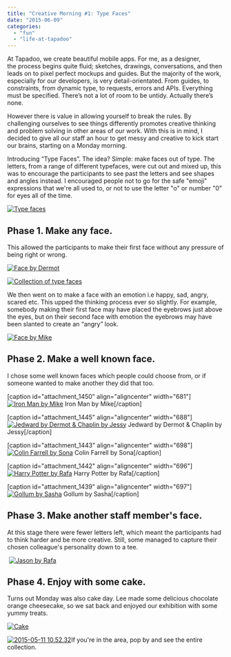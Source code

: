```yaml
---
title: "Creative Morning #1: Type Faces"
date: "2015-06-09"
categories: 
  - "fun"
  - "life-at-tapadoo"
---
```


At Tapadoo, we create beautiful mobile apps. For me, as a designer, the process begins quite fluid; sketches, drawings, conversations, and then leads on to pixel perfect mockups and guides. But the majority of the work, especially for our developers, is very detail-orientated. From guides, to constraints, from dynamic type, to requests, errors and APIs. Everything must be specified. There’s not a lot of room to be untidy. Actually there’s none.

However there is value in allowing yourself to break the rules. By challenging ourselves to see things differently promotes creative thinking and problem solving in other areas of our work. With this is in mind, I decided to give all our staff an hour to get messy and creative to kick start our brains, starting on a Monday morning.

Introducing “Type Faces”. The idea? Simple: make faces out of type. The letters, from a range of different typefaces, were cut out and mixed up, this was to encourage the participants to see past the letters and see shapes and angles instead. I encouraged people not to go for the safe "emoji" expressions that we're all used to, or not to use the letter "o" or number "0" for eyes all of the time.

[![Type faces](images/2015-05-11-11.05.23-e1431358029869-1024x620.jpg)](https://tapadoo.wpengine.com/wp-content/uploads/2015/05/2015-05-11-11.05.23-e1431358029869.jpg)

## Phase 1. Make any face.

This allowed the participants to make their first face without any pressure of being right or wrong.

[![Face by Dermot](images/2015-05-11-10.29.28-1024x768.jpg)](https://tapadoo.wpengine.com/wp-content/uploads/2015/05/2015-05-11-10.29.28.jpg)

[![Collection of type faces](images/2015-05-11-12.04.08-683x1024.jpg)](https://tapadoo.wpengine.com/wp-content/uploads/2015/05/2015-05-11-12.04.08.jpg)

We then went on to make a face with an emotion i.e happy, sad, angry, scared etc. This upped the thinking process ever so slightly. For example, somebody making their first face may have placed the eyebrows just above the eyes, but on their second face with emotion the eyebrows may have been slanted to create an “angry” look.

[![Face by Mike](images/2015-05-11-10.29.30-768x1024.jpg)](https://tapadoo.wpengine.com/wp-content/uploads/2015/05/2015-05-11-10.29.30.jpg)

## Phase 2. Make a well known face.

I chose some well known faces which people could choose from, or if someone wanted to make another they did that too.

\[caption id="attachment\_1450" align="aligncenter" width="681"\][![Iron Man by Mike](images/2015-05-11-15.42.141-e1431357645281-531x1024.jpg)](https://tapadoo.wpengine.com/wp-content/uploads/2015/05/2015-05-11-15.42.141-e1431357645281.jpg) Iron Man by Mike\[/caption\]

\[caption id="attachment\_1445" align="aligncenter" width="688"\][![Jedward by Dermot & Chaplin by Jessy](images/2015-05-11-15.42.22-e1431357451995-1024x438.jpg)](https://tapadoo.wpengine.com/wp-content/uploads/2015/05/2015-05-11-15.42.22-e1431357451995.jpg) Jedward by Dermot & Chaplin by Jessy\[/caption\]

\[caption id="attachment\_1443" align="aligncenter" width="698"\][![Colin Farrell by Sona](images/2015-05-11-15.40.44-e1431357517436-928x1024.jpg)](https://tapadoo.wpengine.com/wp-content/uploads/2015/05/2015-05-11-15.40.44-e1431357517436.jpg) Colin Farrell by Sona\[/caption\]

\[caption id="attachment\_1442" align="aligncenter" width="696"\][![Harry Potter by Rafa](images/2015-05-11-15.41.01-1024x768.jpg)](https://tapadoo.wpengine.com/wp-content/uploads/2015/05/2015-05-11-15.41.01.jpg) Harry Potter by Rafa\[/caption\]

\[caption id="attachment\_1439" align="aligncenter" width="697"\][![Gollum by Sasha](images/2015-05-11-15.40.53-1024x768.jpg)](https://tapadoo.wpengine.com/wp-content/uploads/2015/05/2015-05-11-15.40.53.jpg) Gollum by Sasha\[/caption\]

## Phase 3. Make another staff member's face.

At this stage there were fewer letters left, which meant the participants had to think harder and be more creative. Still, some managed to capture their chosen colleague's personality down to a tee.

 [![Jason by Rafa](images/2015-05-11-15.41.23-1024x768.jpg)](https://tapadoo.wpengine.com/wp-content/uploads/2015/05/2015-05-11-15.41.23.jpg)

## Phase 4. Enjoy with some cake.

Turns out Monday was also cake day. Lee made some delicious chocolate orange cheesecake, so we sat back and enjoyed our exhibition with some yummy treats.

[![Cake](images/2015-05-11-11.08.14-e1431359034966-1024x768.jpg)](https://tapadoo.wpengine.com/wp-content/uploads/2015/05/2015-05-11-11.08.14.jpg)

[![2015-05-11 10.52.32](images/2015-05-11-10.52.32-1024x768.jpg)](https://tapadoo.wpengine.com/wp-content/uploads/2015/05/2015-05-11-10.52.32.jpg)If you're in the area, pop by and see the entire collection.
